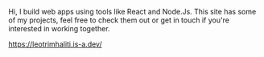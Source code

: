 Hi, I build web apps using tools like React and Node.Js. This site has some of my projects, feel free to check them out or get in touch if you're interested in working together.

https://leotrimhaliti.is-a.dev/